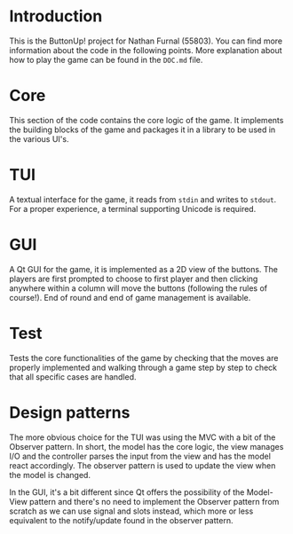 # Introduction

This is the ButtonUp! project for Nathan Furnal (55803). You can find more
information about the code in the following points. More explanation about how
to play the game can be found in the `DOC.md` file.

# Core
This section of the code contains the core logic of the game. It implements the
building blocks of the game and packages it in a library to be used in the
various UI's.
# TUI
A textual interface for the game, it reads from `stdin` and writes to
`stdout`. For a proper experience, a terminal supporting Unicode is required.
# GUI
A Qt GUI for the game, it is implemented as a 2D view of the buttons. The
players are first prompted to choose to first player and then clicking anywhere
within a column will move the buttons (following the rules of course!). End of
round and end of game management is available.
# Test
Tests the core functionalities of the game by checking that the moves are
properly implemented and walking through a game step by step to check that all
specific cases are handled.
# Design patterns

The more obvious choice for the TUI was using the MVC with a bit of the Observer
pattern. In short, the model has the core logic, the view manages I/O and the
controller parses the input from the view and has the model react
accordingly. The observer pattern is used to update the view when the model is
changed.

In the GUI, it's a bit different since Qt offers the possibility of the
Model-View pattern and there's no need to implement the Observer pattern from
scratch as we can use signal and slots instead, which more or less equivalent to
the notify/update found in the observer pattern.
